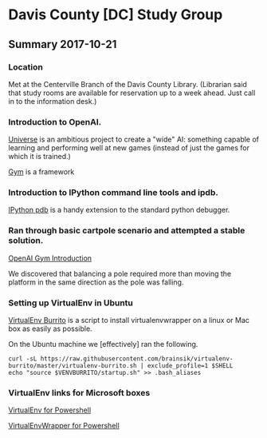 # Davis County [DC] Study Group

## Summary 2017-10-21


### Location

Met at the Centerville Branch of the Davis County Library. (Librarian said that
study rooms are available for reservation up to a week ahead. Just call in to
the information desk.)


### Introduction to OpenAI.

[Universe](https://blog.openai.com/universe/) is an ambitious project to create
a "wide" AI: something capable of learning and performing well at new games
(instead of just the games for which it is trained.)

[Gym](https://github.com/openai/gym) is a framework 



### Introduction to IPython command line tools and ipdb.

[IPython pdb](https://pypi.python.org/pypi/ipdb) is a handy extension to the
standard python debugger.


### Ran through basic cartpole scenario and attempted a stable solution.

[OpenAI Gym Introduction](https://gym.openai.com/docs/)

We discovered that balancing a pole required more than moving the platform in
the same direction as the pole was falling.


### Setting up VirtualEnv in Ubuntu 

[VirtualEnv Burrito](https://github.com/brainsik/virtualenv-burrito) is a
script to install virtualenvwrapper on a linux or Mac box as easily as possible.

On the Ubuntu machine we [effectively] ran the following.

    curl -sL https://raw.githubusercontent.com/brainsik/virtualenv-burrito/master/virtualenv-burrito.sh | exclude_profile=1 $SHELL
    echo "source $VENVBURRITO/startup.sh" >> .bash_aliases


### VirtualEnv links for Microsoft boxes

[VirtualEnv for Powershell](https://virtualenv.pypa.io/en/stable/userguide/?highlight=powershell)

[VirtualEnvWrapper for Powershell](https://pypi.python.org/pypi/virtualenvwrapper-powershell/2.7.1)
